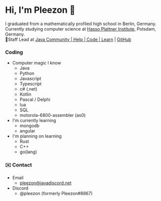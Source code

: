 # Hi, I'm Pleezon 👋
I graduated from a mathematically profiled high school in Berlin, Germany.  
Currently studying computer science at [Hasso Plattner Institute](https://hpi.de/index.html), Potsdam, Germany.  
📝Staff Lead at [Java Community | Help | Code | Learn](https://discordjug.net/) | [GitHub](https://github.com/Java-Discord) 

### Coding
- Computer magic I know
  - Java
  - Python
  - Javascript
  - Typescript
  - c# (.net)
  - Kotlin
  - Pascal / Delphi
  - lua
  - SQL
  - motorola-6800-assembler (as0)
- I'm currently learning
  - mongodb
  - angular
- I'm planning on learning
  - Rust
  - C++
  - go(lang)
  
 ### ✉️ Contact
 - Email
   - pleezon@javadiscord.net
 - Discord
   - @pleezon (formerly Pleezon#8867)


<!--
**Pleezon/Pleezon** is a ✨ _special_ ✨ repository because its `README.md` (this file) appears on your GitHub profile.

Here are some ideas to get you started:

- 🔭 I’m currently working on ...
- 🌱 I’m currently learning ...
- 👯 I’m looking to collaborate on ...
- 🤔 I’m looking for help with ...
- 💬 Ask me about ...
- 📫 How to reach me: ...
- 😄 Pronouns: ...
- ⚡ Fun fact: ...
-->
